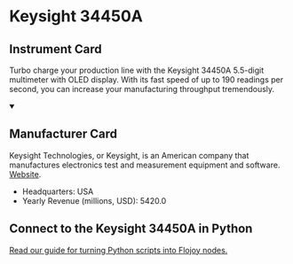 
# Keysight 34450A

## Instrument Card

Turbo charge your production line with the Keysight 34450A 5.5-digit multimeter with OLED display. With its fast speed of up to 190 readings per second, you can increase your manufacturing throughput tremendously.

<details open>
<summary><h2>Manufacturer Card</h2></summary>

Keysight Technologies, or Keysight, is an American company that manufactures electronics test and measurement equipment and software. <a href="https://www.keysight.com/us/en/home.html">Website</a>.

<ul>
  <li>Headquarters: USA</li>
  <li>Yearly Revenue (millions, USD): 5420.0</li>
</ul>
</details>

## Connect to the Keysight 34450A in Python

[Read our guide for turning Python scripts into Flojoy nodes.](https://docs.flojoy.ai/custom-nodes/creating-custom-node/)


